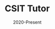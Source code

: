 ---
layout: project
type: project
image: img/projects/csit-tutor.png
title: "CSIT Tutor"
date: 2020-Present
published: true
labels:
  - Flutter
  - Node.js
  - Jekyll
  - Ruby
summary: "A web and mobile application with complete reference materials, notices and more for B.Sc. CSIT students."
projecturl: https://ictsolved.github.io/csit
---